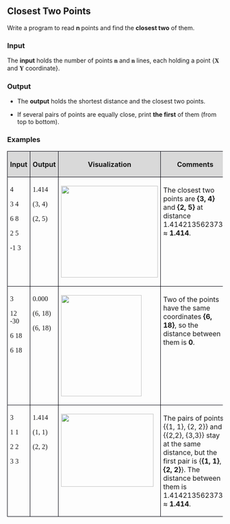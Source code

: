 <H2 LANG="bg-BG" CLASS="western"><SPAN LANG="en-US">Closest Two
	Points</SPAN></H2>

<P STYLE="margin-top: 0.06in">Write a program to read <B>n </B>points
and find the <B>closest two</B> of them.</P>
<H3 CLASS="western">Input</H3>
<P STYLE="margin-top: 0.06in">The <B>input</B> holds the number of
points <FONT FACE="Consolas, serif"><B>n</B></FONT> and <FONT FACE="Consolas, serif"><B>n</B></FONT>
lines, each holding a point {<FONT FACE="Consolas, serif"><B>X</B></FONT>
and <FONT FACE="Consolas, serif"><B>Y</B></FONT> coordinate}.</P>
<H3 CLASS="western">Output</H3>
<UL>
	<LI><P STYLE="margin-top: 0.06in">The <B>output</B> holds the
	shortest distance and the closest two points.</P>
	<LI><P STYLE="margin-top: 0.06in">If several pairs of points are
	equally close, print <B>the first</B> of them (from top to bottom). 
	</P>
</UL>
<H3 CLASS="western">Examples</H3>
<TABLE WIDTH=688 CELLPADDING=4 CELLSPACING=0>
	<COL WIDTH=59>
	<COL WIDTH=68>
	<COL WIDTH=243>
	<COL WIDTH=284>
	<TR VALIGN=TOP>
		<TD WIDTH=59 BGCOLOR="#d9d9d9" STYLE="border: 1px solid #00000a; padding-top: 0.04in; padding-bottom: 0.04in; padding-left: 0.06in; padding-right: 0.06in">
			<P ALIGN=CENTER><B>Input</B></P>
		</TD>
		<TD WIDTH=68 BGCOLOR="#d9d9d9" STYLE="border: 1px solid #00000a; padding-top: 0.04in; padding-bottom: 0.04in; padding-left: 0.06in; padding-right: 0.06in">
			<P ALIGN=CENTER><B>Output</B></P>
		</TD>
		<TD WIDTH=243 BGCOLOR="#d9d9d9" STYLE="border: 1px solid #00000a; padding-top: 0.04in; padding-bottom: 0.04in; padding-left: 0.06in; padding-right: 0.06in">
			<P ALIGN=CENTER><B>Visualization</B></P>
		</TD>
		<TD WIDTH=284 BGCOLOR="#d9d9d9" STYLE="border: 1px solid #00000a; padding-top: 0.04in; padding-bottom: 0.04in; padding-left: 0.06in; padding-right: 0.06in">
			<P ALIGN=CENTER><B>Comments</B></P>
		</TD>
	</TR>
	<TR VALIGN=TOP>
		<TD WIDTH=59 STYLE="border: 1px solid #00000a; padding-top: 0.04in; padding-bottom: 0.04in; padding-left: 0.06in; padding-right: 0.06in">
			<P STYLE="margin-bottom: 0.04in"><FONT FACE="Consolas, serif"><SPAN LANG="bg-BG">4</SPAN></FONT></P>
			<P STYLE="margin-bottom: 0in"><FONT FACE="Consolas, serif"><SPAN LANG="bg-BG">3
			4</SPAN></FONT></P>
			<P STYLE="margin-bottom: 0in"><FONT FACE="Consolas, serif"><SPAN LANG="bg-BG">6
			8</SPAN></FONT></P>
			<P STYLE="margin-bottom: 0in"><FONT FACE="Consolas, serif"><SPAN LANG="bg-BG">2
			5</SPAN></FONT></P>
			<P><FONT FACE="Consolas, serif"><SPAN LANG="bg-BG">-1 3</SPAN></FONT></P>
		</TD>
		<TD WIDTH=68 STYLE="border: 1px solid #00000a; padding-top: 0.04in; padding-bottom: 0.04in; padding-left: 0.06in; padding-right: 0.06in">
			<P STYLE="margin-bottom: 0.04in"><FONT FACE="Consolas, serif"><SPAN LANG="bg-BG">1.414</SPAN></FONT></P>
			<P STYLE="margin-bottom: 0in"><FONT FACE="Consolas, serif"><SPAN LANG="bg-BG">(3,
			4)</SPAN></FONT></P>
			<P><FONT FACE="Consolas, serif"><SPAN LANG="bg-BG">(2, 5)</SPAN></FONT></P>
		</TD>
		<TD WIDTH=243 STYLE="border: 1px solid #00000a; padding-top: 0.04in; padding-bottom: 0.04in; padding-left: 0.06in; padding-right: 0.06in">
			<P><IMG SRC="i_06150e0ccd5c2c1c_html_e79a7217.png" NAME="Picture 226" ALIGN=BOTTOM WIDTH=226 HEIGHT=214 BORDER=0></P>
		</TD>
		<TD WIDTH=284 STYLE="border: 1px solid #00000a; padding-top: 0.04in; padding-bottom: 0.04in; padding-left: 0.06in; padding-right: 0.06in">
			<P>The closest two points are <B>{3, 4}</B> and <B>{2, 5}</B> at
			distance 1.4142135623731 ≈ <B>1.414</B>.</P>
		</TD>
	</TR>
	<TR VALIGN=TOP>
		<TD WIDTH=59 STYLE="border: 1px solid #00000a; padding-top: 0.04in; padding-bottom: 0.04in; padding-left: 0.06in; padding-right: 0.06in">
			<P STYLE="margin-bottom: 0.04in"><FONT FACE="Consolas, serif">3</FONT></P>
			<P STYLE="margin-bottom: 0in"><FONT FACE="Consolas, serif"><SPAN LANG="bg-BG">12
			-30</SPAN></FONT></P>
			<P STYLE="margin-bottom: 0in"><FONT FACE="Consolas, serif"><SPAN LANG="bg-BG">6
			18</SPAN></FONT></P>
			<P><FONT FACE="Consolas, serif"><SPAN LANG="bg-BG">6 18</SPAN></FONT></P>
		</TD>
		<TD WIDTH=68 STYLE="border: 1px solid #00000a; padding-top: 0.04in; padding-bottom: 0.04in; padding-left: 0.06in; padding-right: 0.06in">
			<P STYLE="margin-bottom: 0.04in"><FONT FACE="Consolas, serif">0.000</FONT></P>
			<P STYLE="margin-bottom: 0in"><FONT FACE="Consolas, serif"><SPAN LANG="bg-BG">(6,
			18)</SPAN></FONT></P>
			<P><FONT FACE="Consolas, serif"><SPAN LANG="bg-BG">(6, 18)</SPAN></FONT></P>
		</TD>
		<TD WIDTH=243 STYLE="border: 1px solid #00000a; padding-top: 0.04in; padding-bottom: 0.04in; padding-left: 0.06in; padding-right: 0.06in">
			<P><IMG SRC="i_06150e0ccd5c2c1c_html_5e4cb5fb.png" NAME="Picture 227" ALIGN=BOTTOM WIDTH=188 HEIGHT=236 BORDER=0></P>
		</TD>
		<TD WIDTH=284 STYLE="border: 1px solid #00000a; padding-top: 0.04in; padding-bottom: 0.04in; padding-left: 0.06in; padding-right: 0.06in">
			<P>Two of the points have the same coordinates <B>{6, 18}</B>, so
			the distance between them is <B>0</B>.</P>
		</TD>
	</TR>
	<TR VALIGN=TOP>
		<TD WIDTH=59 STYLE="border: 1px solid #00000a; padding-top: 0.04in; padding-bottom: 0.04in; padding-left: 0.06in; padding-right: 0.06in">
			<P STYLE="margin-bottom: 0.04in"><FONT FACE="Consolas, serif">3</FONT></P>
			<P STYLE="margin-bottom: 0in"><FONT FACE="Consolas, serif">1 1</FONT></P>
			<P STYLE="margin-bottom: 0in"><FONT FACE="Consolas, serif">2 2</FONT></P>
			<P><FONT FACE="Consolas, serif">3 3</FONT></P>
		</TD>
		<TD WIDTH=68 STYLE="border: 1px solid #00000a; padding-top: 0.04in; padding-bottom: 0.04in; padding-left: 0.06in; padding-right: 0.06in">
			<P STYLE="margin-bottom: 0.04in"><FONT FACE="Consolas, serif">1.414</FONT></P>
			<P STYLE="margin-bottom: 0in"><FONT FACE="Consolas, serif">(1, 1)</FONT></P>
			<P><FONT FACE="Consolas, serif">(2, 2)</FONT></P>
		</TD>
		<TD WIDTH=243 STYLE="border: 1px solid #00000a; padding-top: 0.04in; padding-bottom: 0.04in; padding-left: 0.06in; padding-right: 0.06in">
			<P><IMG SRC="i_06150e0ccd5c2c1c_html_b6017255.png" NAME="Picture 228" ALIGN=BOTTOM WIDTH=216 HEIGHT=170 BORDER=0></P>
		</TD>
		<TD WIDTH=284 STYLE="border: 1px solid #00000a; padding-top: 0.04in; padding-bottom: 0.04in; padding-left: 0.06in; padding-right: 0.06in">
			<P>The pairs of points {{1, 1}, {2, 2}} and {{2,2}, {3,3}} stay at
			the same distance, but the first pair is {<B>{1, 1}</B>, <B>{2,
			2}</B>}. The distance between them is 1.4142135623731 ≈ <B>1.414</B>.</P>
		</TD>
	</TR>
</TABLE>